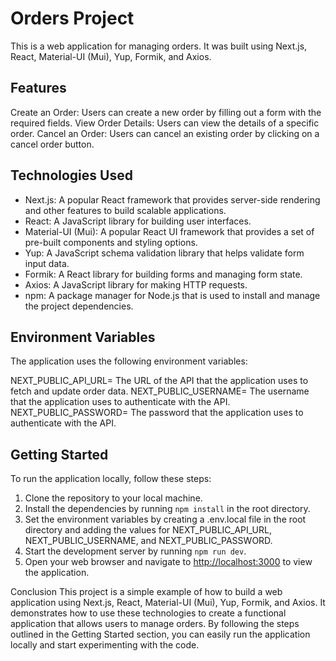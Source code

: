 # Orders Project
This is a web application for managing orders. It was built using Next.js, React, Material-UI (Mui), Yup, Formik, and Axios.

## Features

Create an Order: Users can create a new order by filling out a form with the required fields.
View Order Details: Users can view the details of a specific order.
Cancel an Order: Users can cancel an existing order by clicking on a cancel order button.

## Technologies Used

- Next.js: A popular React framework that provides server-side rendering and other features to build scalable applications.
- React: A JavaScript library for building user interfaces.
- Material-UI (Mui): A popular React UI framework that provides a set of pre-built components and styling options.
- Yup: A JavaScript schema validation library that helps validate form input data.
- Formik: A React library for building forms and managing form state.
- Axios: A JavaScript library for making HTTP requests.
- npm: A package manager for Node.js that is used to install and manage the project dependencies.

## Environment Variables
The application uses the following environment variables:

NEXT_PUBLIC_API_URL= The URL of the API that the application uses to fetch and update order data.
NEXT_PUBLIC_USERNAME= The username that the application uses to authenticate with the API.
NEXT_PUBLIC_PASSWORD= The password that the application uses to authenticate with the API.

## Getting Started
To run the application locally, follow these steps:

1. Clone the repository to your local machine.
2. Install the dependencies by running ``` npm install ``` in the root directory.
3. Set the environment variables by creating a .env.local file in the root directory and adding the values for NEXT_PUBLIC_API_URL, NEXT_PUBLIC_USERNAME, and NEXT_PUBLIC_PASSWORD.
4. Start the development server by running ``` npm run dev ```.
5. Open your web browser and navigate to [http://localhost:3000](http://localhost:3000) to view the application.

Conclusion
This project is a simple example of how to build a web application using Next.js, React, Material-UI (Mui), Yup, Formik, and Axios. It demonstrates how to use these technologies to create a functional application that allows users to manage orders. By following the steps outlined in the Getting Started section, you can easily run the application locally and start experimenting with the code.
